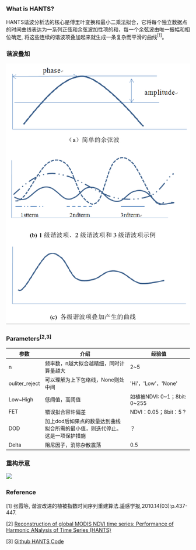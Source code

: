 ### What is HANTS?

HANTS谐波分析法的核心是傅里叶变换和最小二乘法拟合，它将每个独立数据点的时间曲线表达为一系列正弦和余弦波加性项的和，每一个余弦波由唯一振幅和相位确定, 将这些连续的谐波项叠加起来就生成一条复杂而平滑的曲线<sup>[1]</sup>。


### 谐波叠加

![](./三角曲线叠加谐波.png)


### Parameters<sup>[2,3]</sup>

| 参数 | 介绍 | 经验值 |
| --- | --- | --- |
| n | 频率数，n越大拟合越精细，同时计算量越大 | 2~5 |
| ouliter_reject | 可以理解为上下包络线，None则处中间 | 'Hi'，'Low'，'None' |
| Low~High | 低阈值，高阈值 | 如植被NDVI: 0~1；8bit: 0~255 |
| FET | 错误拟合容许偏差 | NDVI：0.05；8bit：5？ |
| DOD | 加上dod后如果点的数量达到曲线拟合所需的最小值，则迭代停止。这是一项保护措施 | ？ |
| Delta | 阻尼因子，消除杂散震荡 | 0.5 |


### 重构示意

![](https://mabouali.files.wordpress.com/2011/10/testhants.png)


### Reference

[1] 张霞等, 谐波改进的植被指数时间序列重建算法.遥感学报,2010.14(03):p.437-447.

[2] [Reconstruction of global MODIS NDVI time series: Performance of Harmonic ANalysis of Time Series (HANTS)](https://www.sciencedirect.com/science/article/pii/S0034425715001145#bb0180)

[3] [Github HANTS Code](https://github.com/pckujawa/harmonic_analysis_of_time_series/blob/master/hants/__init__.py)